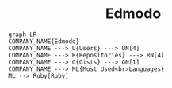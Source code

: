<h1 align="center">Edmodo</h1>

```mermaid
graph LR
COMPANY_NAME{Edmodo}
COMPANY_NAME ---> U{Users} ---> UN[4]
COMPANY_NAME ---> R{Repositories} ---> RN[4]
COMPANY_NAME ---> G{Gists} ---> GN[1]
COMPANY_NAME ---> ML{Most Used<br>Languages}
ML --> Ruby[Ruby]
```

